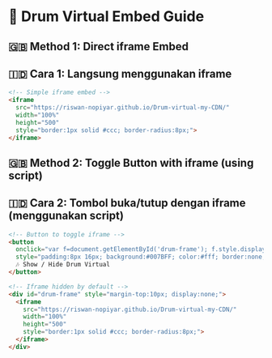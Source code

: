 # 🎵 Drum Virtual Embed Guide

## 🇬🇧 Method 1: Direct iframe Embed  
## 🇮🇩 Cara 1: Langsung menggunakan iframe  

```html
<!-- Simple iframe embed -->
<iframe 
  src="https://riswan-nopiyar.github.io/Drum-virtual-my-CDN/" 
  width="100%" 
  height="500" 
  style="border:1px solid #ccc; border-radius:8px;">
</iframe>
```


## 🇬🇧 Method 2: Toggle Button with iframe (using script)
## 🇮🇩 Cara 2: Tombol buka/tutup dengan iframe (menggunakan script) 

```html
<!-- Button to toggle iframe -->
<button 
  onclick="var f=document.getElementById('drum-frame'); f.style.display = (f.style.display==='none' ? 'block':'none');" 
  style="padding:8px 16px; background:#007BFF; color:#fff; border:none; border-radius:6px; cursor:pointer;">
  🎶 Show / Hide Drum Virtual
</button>

<!-- Iframe hidden by default -->
<div id="drum-frame" style="margin-top:10px; display:none;">
  <iframe 
    src="https://riswan-nopiyar.github.io/Drum-virtual-my-CDN/" 
    width="100%" 
    height="500" 
    style="border:1px solid #ccc; border-radius:8px;">
  </iframe>
</div>
```
